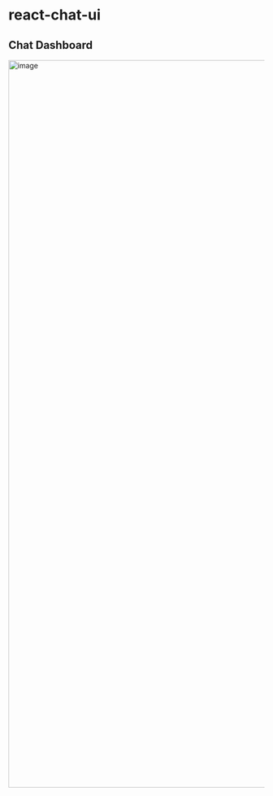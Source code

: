 # react-chat-ui

## Chat Dashboard

<img width="1430" alt="image" src="https://github.com/ankitpyc/react-chat-ui/assets/13076644/7c573f10-03ca-4844-be4d-1a021fd8d173">

